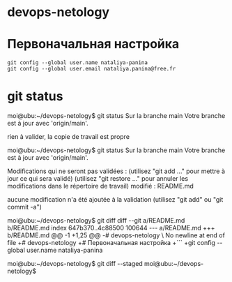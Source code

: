 # devops-netology
# Первоначальная настройка
```
git config --global user.name nataliya-panina
git config --global user.email nataliya.panina@free.fr
```
# git status
moi@ubu:~/devops-netology$ git status
Sur la branche main
Votre branche est à jour avec 'origin/main'.

rien à valider, la copie de travail est propre

moi@ubu:~/devops-netology$ git status 
Sur la branche main
Votre branche est à jour avec 'origin/main'.

Modifications qui ne seront pas validées :
  (utilisez "git add <fichier>..." pour mettre à jour ce qui sera validé)
  (utilisez "git restore <fichier>..." pour annuler les modifications dans le répertoire de travail)
	modifié :         README.md

aucune modification n'a été ajoutée à la validation (utilisez "git add" ou "git commit -a")

moi@ubu:~/devops-netology$ git diff
diff --git a/README.md b/README.md
index 647b370..4c88500 100644
--- a/README.md
+++ b/README.md
@@ -1 +1,25 @@
-# devops-netology
\ No newline at end of file
+# devops-netology
+# Первоначальная настройка
+```
+git config --global user.name nataliya-panina

moi@ubu:~/devops-netology$ git diff --staged
moi@ubu:~/devops-netology$ 

